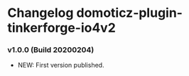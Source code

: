 # Changelog domoticz-plugin-tinkerforge-io4v2

### v1.0.0 (Build 20200204)
* NEW: First version published.
